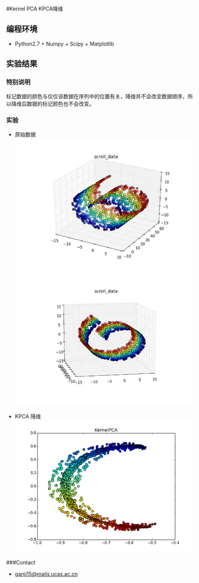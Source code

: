 #Kernel PCA
KPCA降维

## 编程环境
* Python2.7 + Numpy + Scipy + Matplotlib

## 实验结果
### 特别说明
标记数据的颜色与仅仅该数据在序列中的位置有关，降维并不会改变数据顺序，所以降维后数据的标记颜色也不会改变。

### 实验
* 原始数据
![origin_data](https://github.com/ganji15/DemensionReduction/blob/master/KernelPCA/origin_3d_data.png)
![origin_data](https://github.com/ganji15/DemensionReduction/blob/master/KernelPCA/adjust_scroll_data.png)

* KPCA 降维
![LE](https://github.com/ganji15/DemensionReduction/blob/master/KernelPCA/KernelPCA.png)

###Contact
* ganji15@mails.ucas.ac.cn
